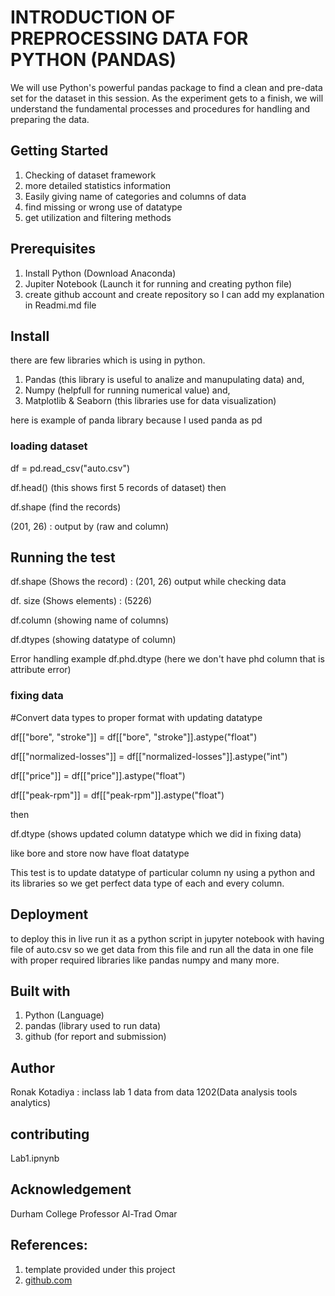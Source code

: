 # INTRODUCTION OF PREPROCESSING DATA FOR PYTHON (PANDAS)

We will use Python's powerful pandas package to find a clean and pre-data set for the dataset in this session. As the experiment gets to a finish, we will understand the fundamental processes and procedures for handling and preparing the data.

## Getting Started
1. Checking of dataset framework
2. more detailed statistics information
3. Easily giving name of categories and columns of data
4. find missing or wrong use of datatype
5. get utilization and filtering methods

## Prerequisites

1. Install Python (Download Anaconda)
2. Jupiter Notebook (Launch it for running and creating python file)
3. create github account and create repository so I can add my explanation in Readmi.md file

## Install
there are few libraries which is using in python.
1. Pandas (this library is useful to analize and manupulating data) and,
2. Numpy (helpfull for running numerical value) and,
3. Matplotlib & Seaborn (this libraries use for data visualization)

here is example of panda library because I used panda as pd 

### loading dataset

df = pd.read_csv("auto.csv")

df.head() (this shows first 5 records of dataset)
then 

df.shape (find the records)

(201, 26) : output by (raw and column)

## Running the test

df.shape (Shows the record) : (201, 26) output while checking data

df. size (Shows elements) : (5226)

df.column (showing name of columns)

df.dtypes (showing datatype of column)

Error handling example
df.phd.dtype (here we don't have phd column that is attribute error)


### fixing data

#Convert data types to proper format with updating datatype

df[["bore", "stroke"]] = df[["bore", "stroke"]].astype("float")

df[["normalized-losses"]] = df[["normalized-losses"]].astype("int")

df[["price"]] = df[["price"]].astype("float")

df[["peak-rpm"]] = df[["peak-rpm"]].astype("float")

then

df.dtype (shows updated column datatype which we did in fixing data)

like bore and store now have float datatype

This test is to update datatype of particular column ny using a python and its libraries so we get perfect data type of each and every column.

## Deployment

to deploy this in live run it as a python script in jupyter notebook with having file of auto.csv so we get data from this file and run all the data in one file with proper required libraries like pandas numpy and many more.

## Built with
1. Python (Language)
2. pandas (library used to run data)
3. github (for report and submission)

## Author

Ronak Kotadiya : inclass lab 1 data from data 1202(Data analysis tools analytics)

## contributing

Lab1.ipnynb

## Acknowledgement

Durham College
Professor Al-Trad Omar

## References:
1. template provided under this project
2. [github.com](https://github.com/)




















